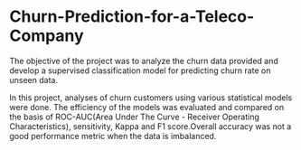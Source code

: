# Churn-Prediction-for-a-Teleco-Company

The objective of the project was to analyze the churn data provided and develop a supervised classification model for predicting churn rate on unseen data. 

In this project, analyses of churn customers using various statistical models were done. The efficiency of the models was evaluated and compared on the basis of ROC-AUC(Area Under The Curve - Receiver Operating Characteristics), sensitivity, Kappa and F1 score.Overall accuracy was not a good performance metric when the data is imbalanced. 

